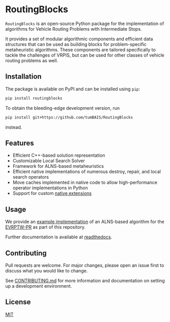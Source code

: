 # RoutingBlocks

`RoutingBlocks` is an open-source Python package for the implementation of algorithms for Vehicle Routing Problems with
Intermediate Stops.

It provides a set of modular algorithmic components and efficient data structures that can be used as building blocks
for problem-specific metaheuristic algorithms. These components are tailored specifically to tackle the challenges of
VRPIS, but can be used for other classes of vehicle routing problems as well.

## Installation

The package is available on PyPI and can be installed using `pip`:

```bash
pip install routingblocks
```

To obtain the bleeding-edge development version, run

```bash
pip install git+https://github.com/tumBAIS/RoutingBlocks
```

instead.

## Features

* Efficient C++-based solution representation
* Customizable Local Search Solver
* Framework for ALNS-based metaheuristics
* Efficient native implementations of numerous destroy, repair, and local search operators
* Move caches implemented in native code to allow high-performance operator implementations in Python
* Support for custom [native extensions](https://github.com/tumBAIS/routingblocks-native-extension-example)

## Usage

We provide an [example implementation](https://github.com/tumBAIS/RoutingBlocks/tree/main/examples) of an ALNS-based
algorithm for
the [EVRPTW-PR](https://research.sabanciuniv.edu/id/eprint/26033/1/WP_EVRPTW-Partial_Recharge_KeskinCatay.pdf) as part
of this repository.

Further documentation is available at [readthedocs](https://routingblocks.readthedocs.io/en/latest/).

## Contributing

Pull requests are welcome. For major changes, please open an issue first
to discuss what you would like to change.

See [CONTRIBUTING.md](CONTRIBUTING.md) for more information and documentation on setting up a development environment.

## License

[MIT](https://choosealicense.com/licenses/mit/)
